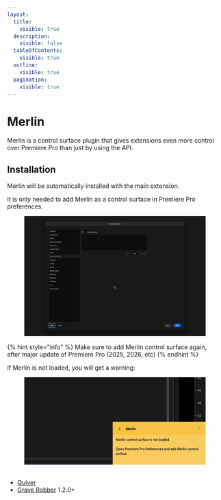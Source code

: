 ```yaml
---
layout:
  title:
    visible: true
  description:
    visible: false
  tableOfContents:
    visible: true
  outline:
    visible: true
  pagination:
    visible: true
---
```


# Merlin

Merlin is a control surface plugin that gives extensions even more control over Premiere Pro than just by using the API.

## Installation

Merlin will be automatically installed with the main extension.

It is only needed to add Merlin as a control surface in Premiere Pro preferences.

<figure><img src="../.gitbook/assets/Merlin_add_control_surface.gif" alt=""><figcaption></figcaption></figure>

{% hint style="info" %}
Make sure to add Merlin control surface again,\
after major update of Premiere Pro (2025, 2026, etc)
{% endhint %}

If Merlin is not loaded, you will get a warning:

<figure><img src="../.gitbook/assets/Merlin_warning (1).png" alt=""><figcaption></figcaption></figure>

##

* [Quiver](../extensions/quiver/)
* [Grave Robber](../extensions/grave-robber/) 1.2.0+
